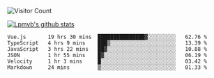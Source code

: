 ![Visitor Count](https://profile-counter.glitch.me/Lpmvb/count.svg)

[![Lpmvb's github stats](https://github-readme-stats.vercel.app/api?username=lpmvb&show_icons=true&title_color=fff&icon_color=79ff97&text_color=9f9f9f&bg_color=151515)](https://github.com/anuraghazra/github-readme-stats)

<!--
Here are some ideas to get you started:

- 🔭 I’m currently working on ...
- 🌱 I’m currently learning ...
- 👯 I’m looking to collaborate on ...
- 🤔 I’m looking for help with ...
- 💬 Ask me about ...
- 📫 How to reach me: ...
- 😄 Pronouns: ...
- ⚡ Fun fact: ...
-->

<!--START_SECTION:waka-->

```text
Vue.js       19 hrs 30 mins  ███████████████▓░░░░░░░░░   62.76 %
TypeScript   4 hrs 9 mins    ███▒░░░░░░░░░░░░░░░░░░░░░   13.39 %
JavaScript   3 hrs 22 mins   ██▓░░░░░░░░░░░░░░░░░░░░░░   10.88 %
JSON         1 hr 55 mins    █▓░░░░░░░░░░░░░░░░░░░░░░░   06.19 %
Velocity     1 hr 3 mins     █░░░░░░░░░░░░░░░░░░░░░░░░   03.42 %
Markdown     24 mins         ▒░░░░░░░░░░░░░░░░░░░░░░░░   01.33 %
```

<!--END_SECTION:waka-->
